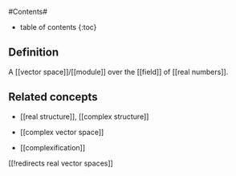 
#Contents#
* table of contents
{:toc}

## Definition

A [[vector space]]/[[module]] over the [[field]] of [[real numbers]].

## Related concepts

* [[real structure]], [[complex structure]]

* [[complex vector space]]

* [[complexification]]


[[!redirects real vector spaces]]
